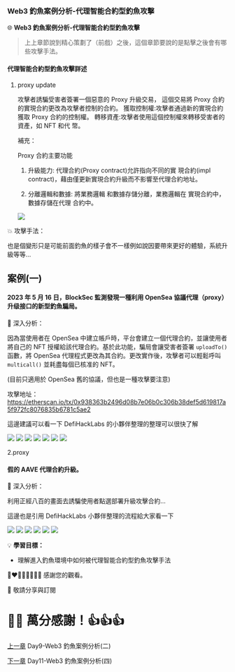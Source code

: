 ### Web3 釣魚案例分析-代理智能合約型釣魚攻擊

🌐 **Web3 釣魚案例分析-代理智能合約型釣魚攻擊**

>上上章節說到精心策劃了（前戲）之後，這個章節要說的是點擊之後會有哪些攻擊手法。

#### 代理智能合約型釣魚攻擊詳述

1. proxy update

    攻擊者誘騙受害者簽署一個惡意的 Proxy 升級交易，
    這個交易將 Proxy 合約的實現合約更改為攻擊者控制的合約。 獲取控制權:攻擊者通過新的實現合約獲取 Proxy 合約的控制權。
    轉移資產:攻擊者使用這個控制權來轉移受害者的資產，如 NFT 和代 幣。

    補充：

    Proxy 合約主要功能
    1. 升級能力:
      代理合約(Proxy contract)允許指向不同的實 現合約(impl contract)，藉由僅更新實現合約升級而不影響至代理合約地址。

    2. 分離邏輯和數據:
      將業務邏輯 和數據存儲分離，業務邏輯在 實現合約中，數據存儲在代理
    合約中。

    ![](./images/10/1.png)

💥 攻擊手法：

也是個變形只是可能前面釣魚的樣子會不一樣例如說因要帶來更好的體驗，系統升級等等...

案例(一)
---

#### 2023 年 5 月 16 日，BlockSec 監測發現一種利用 OpenSea 協議代理（proxy）升级接口的新型釣魚騙局。

🔦 深入分析：

因為當使用者在 OpenSea 中建立帳戶時，平台會建立一個代理合約，並讓使用者將自己的 NFT 授權給該代理合約。基於此功能，騙局會讓受害者簽署  `uploadTo()` 函數，將 OpenSea 代理程式更改為其合約。更改實作後，攻擊者可以輕鬆呼叫 `multicall()` 並耗盡每個已核准的 NFT。

(目前只適用於 OpenSea 舊的協議，但也是一種攻擊要注意)

攻擊地址：
https://etherscan.io/tx/0x938363b2496d08b7e06b0c306b38def5d619817a5f972fc8076835b6781c5ae2

這邊建議可以看一下 DefiHackLabs 的小夥伴整理的整理可以很快了解

![](./images/10/3.png)
![](./images/10/4.png)
![](./images/10/5.png)
![](./images/10/6.png)
![](./images/10/7.png)
![](./images/10/8.png)
![](./images/10/9.png)

2.proxy

#### 假的  AAVE 代理合約升級。

🔦 深入分析：

  利用正經八百的畫面去誘騙使用者點選部署升級攻擊合約...

這邊也是引用 DefiHackLabs 小夥伴整理的流程給大家看一下


![](./images/10/10.png)
![](./images/10/11.png)
![](./images/10/12.png)
![](./images/10/13.png)
![](./images/10/14.png)
![](./images/10/15.png)




💡 **學習目標：**
- 理解進入釣魚環境中如何被代理智能合約型釣魚攻擊手法



💓❤🧡💛💚💙💜💖 感謝您的觀看。

🙏 敬請分享與訂閱

# 🙋‍♂️ 萬分感謝！👍👍👍

[上一章](./Day9-Web3%20釣魚案例分析(二).md) Day9-Web3 釣魚案例分析(二)

[下一章](./Day11-Web3%20釣魚案例分析(四).md) Day11-Web3 釣魚案例分析(四)